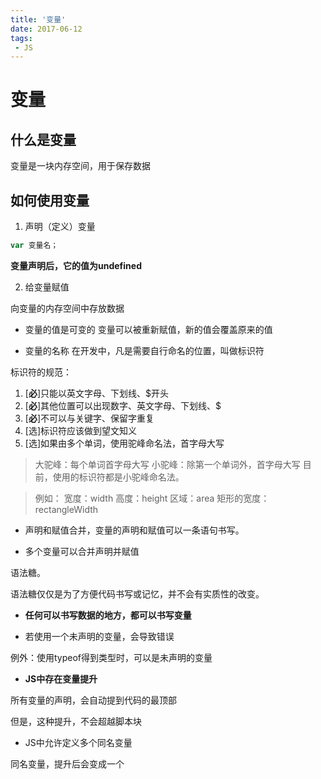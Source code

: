 ```yaml
---
title: '变量'
date: 2017-06-12
tags:
 - JS
---
```


# 变量

## 什么是变量

变量是一块内存空间，用于保存数据

## 如何使用变量

1. 声明（定义）变量

```js
var 变量名；
```
**变量声明后，它的值为undefined**

2. 给变量赋值

向变量的内存空间中存放数据

- 变量的值是可变的
变量可以被重新赋值，新的值会覆盖原来的值

- 变量的名称
在开发中，凡是需要自行命名的位置，叫做标识符

标识符的规范：

1. [**必**]只能以英文字母、下划线、$开头
2. [**必**]其他位置可以出现数字、英文字母、下划线、$
3. [**必**]不可以与关键字、保留字重复
4. [选]标识符应该做到望文知义
5. [选]如果由多个单词，使用驼峰命名法，首字母大写

>大驼峰：每个单词首字母大写
>小驼峰：除第一个单词外，首字母大写
>目前，使用的标识符都是小驼峰命名法。


>例如：
宽度：width
高度：height
区域：area
矩形的宽度：rectangleWidth

- 声明和赋值合并，变量的声明和赋值可以一条语句书写。

- 多个变量可以合并声明并赋值

语法糖。

语法糖仅仅是为了方便代码书写或记忆，并不会有实质性的改变。

- **任何可以书写数据的地方，都可以书写变量**
  
- 若使用一个未声明的变量，会导致错误


例外：使用typeof得到类型时，可以是未声明的变量

- **JS中存在变量提升**

所有变量的声明，会自动提到代码的最顶部

但是，这种提升，不会超越脚本块

- JS中允许定义多个同名变量

同名变量，提升后会变成一个


